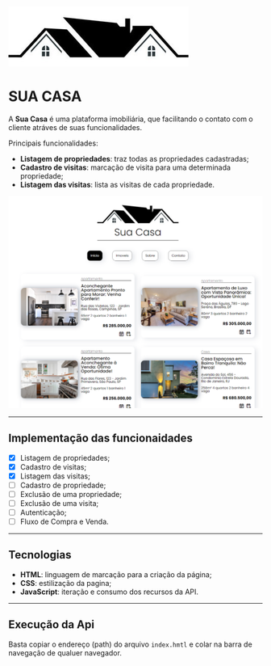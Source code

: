 ![Logo da Plataforma Sua Casa](./assets/images/logo.jpg "Logo Sua Casa")

# SUA CASA

A **Sua Casa** é uma plataforma imobiliária, que facilitando o contato com o cliente atráves de suas funcionalidades.

Principais funcionalidades:
- **Listagem de propriedades**: traz todas as propriedades cadastradas;
- **Cadastro de visitas**: marcação de visita para uma determinada propriedade;
- **Listagem das visitas**: lista as visitas de cada propriedade.

![Print da plataforma](./assets/images/print.png "Print da plataforma")

---
## Implementação das funcionaidades
- [x] Listagem de propriedades;
- [x] Cadastro de visitas;
- [x] Listagem das visitas;
- [ ] Cadastro de propriedade;
- [ ] Exclusão de uma propriedade;
- [ ] Exclusão de uma visita;
- [ ] Autenticação;
- [ ] Fluxo de Compra e Venda.

---
## Tecnologias
- **HTML**: linguagem de marcação para a criação da página;
- **CSS**: estilização da pagina;
- **JavaScript**: iteração e consumo dos recursos da API.

---
## Execução da Api

Basta copiar o endereço (path) do arquivo `index.hmtl` e colar na barra de navegação de qualuer navegador.